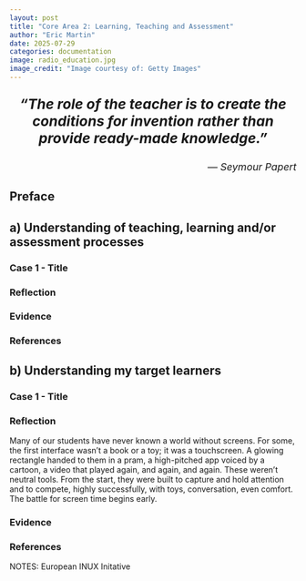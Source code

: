 ```yaml
---
layout: post
title: "Core Area 2: Learning, Teaching and Assessment"
author: "Eric Martin"
date: 2025-07-29
categories: documentation
image: radio_education.jpg
image_credit: "Image courtesy of: Getty Images"
---
```

<p style="font-size: 1.75em; font-weight: bold; text-align: center;">
<em>“The role of the teacher is to create the conditions for invention rather than provide ready-made knowledge.”</em>
</p>

<p style="text-align: right; font-size: 1.25em;">
<em>— Seymour Papert</em>
</p>

## Preface

## a) Understanding of teaching, learning and/or assessment processes
### Case 1 - Title
### Reflection
### Evidence
### References
## b) Understanding my target learners
### Case 1 - Title

### Reflection
Many of our students have never known a world without screens. For some, the first interface wasn’t a book or a toy; it was a touchscreen. A glowing rectangle handed to them in a pram, a high-pitched app voiced by a cartoon, a video that played again, and again, and again. These weren’t neutral tools. From the start, they were built to capture and hold attention and to compete, highly successfully, with toys, conversation, even comfort. The battle for screen time begins early. 

### Evidence
### References


NOTES: European INUX Initative
